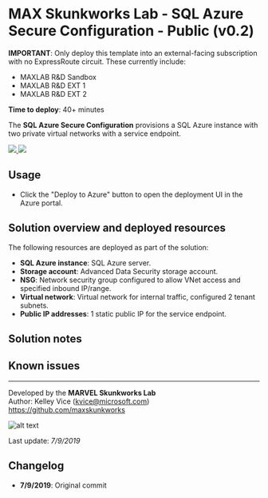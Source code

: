 ﻿# MAX Skunkworks Lab - SQL Azure Secure Configuration - Public (v0.2)

**IMPORTANT**: Only deploy this template into an external-facing subscription with no ExpressRoute circuit. These currently include:

+ MAXLAB R&D Sandbox
+ MAXLAB R&D EXT 1
+ MAXLAB R&D EXT 2

**Time to deploy**: 40+ minutes

The **SQL Azure Secure Configuration** provisions a SQL Azure instance with two private virtual networks with a service endpoint.

<a href="https://portal.azure.com/#create/Microsoft.Template/uri/https%3A%2F%2Fraw.githubusercontent.com%2Foualabadmins%2Flab_deploy%2Fmaster%2Fmax-sql-secure%2Fazuredeploy.json" target="_blank">
<img src="http://azuredeploy.net/deploybutton.png"/>
</a>
<a href="http://armviz.io/#/?load=https%3A%2F%2Fraw.githubusercontent.com%2Foualabadmins%2Flab_deploy%2Fmaster%2Fmax-sql-secure%2Fazuredeploy.json" target="_blank">
<img src="http://armviz.io/visualizebutton.png"/>
</a>

## Usage

+ Click the "Deploy to Azure" button to open the deployment UI in the Azure portal.

## Solution overview and deployed resources

The following resources are deployed as part of the solution:

+ **SQL Azure instance**: SQL Azure server.
+ **Storage account**: Advanced Data Security storage account.
+ **NSG**: Network security group configured to allow VNet access and specified inbound IP/range.
+ **Virtual network**: Virtual network for internal traffic, configured 2 tenant subnets.
+ **Public IP addresses**: 1 static public IP for the service endpoint.

## Solution notes

## Known issues
___
Developed by the **MARVEL Skunkworks Lab**  
Author: Kelley Vice (kvice@microsoft.com)  
https://github.com/maxskunkworks

![alt text](https://github.com/oualabadmins/lab_deploy/common/images/maxskunkworkslogo-small.jpg "MARVEL Skunkworks")

Last update: _7/9/2019_

## Changelog

+ **7/9/2019**: Original commit